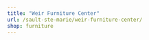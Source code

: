 ```yaml
---
title: "Weir Furniture Center"
url: /sault-ste-marie/weir-furniture-center/
shop: furniture
---
```

